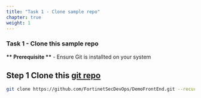 ```yaml
---
title: "Task 1 - Clone sample repo"
chapter: true
weight: 1
---
```


### Task 1 - Clone this sample repo

__** Prerequisite **__ - Ensure Git is installted on your system

## Step 1 Clone this [git repo](https://github.com/FortinetSecDevOps/DemoFrontEnd.git) 

```sh
git clone https://github.com/FortinetSecDevOps/DemoFrontEnd.git --recurse-submodules
```

